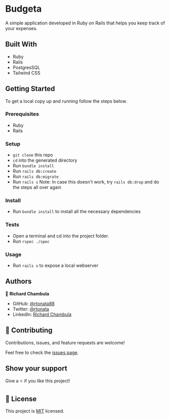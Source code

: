 # Budgeta

A simple application developed in Ruby on Rails that helps you keep track of your expenses.

## Built With

- Ruby
- Rails
- PostgresSQL
- Tailwind CSS

## Getting Started

To get a local copy up and running follow the steps below.

### Prerequisites
- Ruby
- Rails

### Setup
- `git clone` this repo
- `cd` into the generated directory
- Run `bundle install`
- Run `rails db:create` 
- Run `rails db:migrate` 
- Run `rails s` 
Note: In case this doesn't work, try `rails db:drop` and do the steps all over again

### Install
- Run `bundle install` to install all the necessary dependencies
  
### Tests

- Open a terminal and cd into the project folder.
- Run `rspec ./spec`

### Usage
- Run `rails s` to expose a local webserver

## Authors

👤 **Richard Chambula**

- GitHub: [@rtonata88](https://github.com/rtonata88)
- Twitter: [@rtonata](https://twitter.com/rtonata)
- LinkedIn: [Richard Chambula](https://www.linkedin.com/in/richard-chambula-49198425/)

## 🤝 Contributing

Contributions, issues, and feature requests are welcome!

Feel free to check the [issues page](https://github.com/oliverscz/blog-app/issues).

## Show your support

Give a ⭐️ if you like this project!

## 📝 License

This project is [MIT](./MIT.md) licensed.
